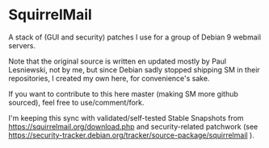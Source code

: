 # SquirrelMail

A stack of (GUI and security) patches I use for a group of Debian 9 webmail servers.

Note that the original source is written en updated mostly by Paul Lesniewski, not by me, but since Debian sadly stopped shipping SM in their repositories, I created my own here, for convenience's sake.

If you want to contribute to this here master (making SM more github sourced), feel free to use/comment/fork.

I'm keeping this sync with validated/self-tested Stable Snapshots from https://squirrelmail.org/download.php and security-related patchwork (see https://security-tracker.debian.org/tracker/source-package/squirrelmail ).
